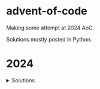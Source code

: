 # advent-of-code

Making some attempt at 2024 AoC.  

Solutions mostly posted in Python.

# 2024
<details>
<summary>Solutions</summary>

| Day | Stars | Solution                       |
|-----|-------|--------------------------------|
| 01  | **    | [code](2024/01/python/main.py) |
| 02  | **    | [code](2024/02/python/main.py) |
| 03  | **    | [code](2024/03/python/main.py) |
| 04  | **    | [code](2024/04/python/main.py) |
| 05  | **    | [code](2024/05/python/main.py) |
</details>
